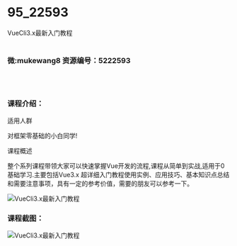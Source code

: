 # 95_22593
VueCli3.x最新入门教程
<br/></br>
<h3>微:mukewang8 资源编号：5222593</h3>
<br/></br>
<h3>课程介绍：</h3>
<p>适用人群</p>
<p>对框架零基础的小白同学!</p>
<p>课程概述</p>
<p>整个系列课程带领大家可以快速掌握Vue开发的流程,课程从简单到实战,适用于0基础学习.主要包括Vue3.x 超详细入门教程使用实例、应用技巧、基本知识点总结和需要注意事项，具有一定的参考价值，需要的朋友可以参考一下。</p>
<p><img src="https://www.ko996.com/wp-content/uploads/img/2022/01/1-57-300x279.png" alt="VueCli3.x最新入门教程"></p>
<div class="info-desc">
<h3>课程截图：</h3>
<p><img src="https://www.ko996.com/wp-content/uploads/img/2022/01/2-56.png" alt="VueCli3.x最新入门教程"></p>


			
</div>
